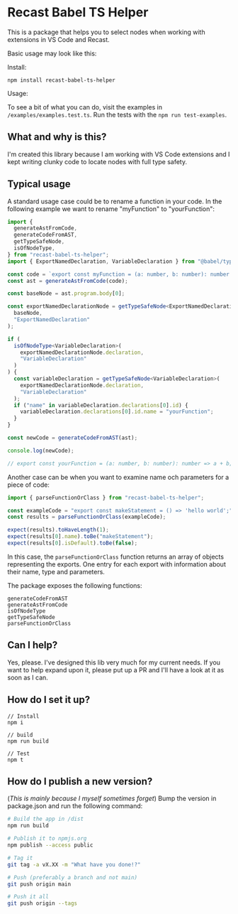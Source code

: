 # Recast Babel TS Helper

This is a package that helps you to select nodes when working with extensions in VS Code and Recast.

Basic usage may look like this:

Install:

```node
npm install recast-babel-ts-helper
```

Usage:



To see a bit of what you can do, visit the examples in `/examples/examples.test.ts`. Run the tests with the `npm run test-examples`.

## What and why is this?

I'm created this library because I am working with VS Code extensions and I kept writing clunky code to locate nodes with full type safety.

## Typical usage

A standard usage case could be to rename a function in your code. In the following example we want to rename "myFunction" to "yourFunction":

```ts
import {
  generateAstFromCode,
  generateCodeFromAST,
  getTypeSafeNode,
  isOfNodeType,
} from "recast-babel-ts-helper";
import { ExportNamedDeclaration, VariableDeclaration } from "@babel/types";

const code = `export const myFunction = (a: number, b: number): number => a + b;`;
const ast = generateAstFromCode(code);

const baseNode = ast.program.body[0];

const exportNamedDeclarationNode = getTypeSafeNode<ExportNamedDeclaration>(
  baseNode,
  "ExportNamedDeclaration"
);

if (
  isOfNodeType<VariableDeclaration>(
    exportNamedDeclarationNode.declaration,
    "VariableDeclaration"
  )
) {
  const variableDeclaration = getTypeSafeNode<VariableDeclaration>(
    exportNamedDeclarationNode.declaration,
    "VariableDeclaration"
  );
  if ("name" in variableDeclaration.declarations[0].id) {
    variableDeclaration.declarations[0].id.name = "yourFunction";
  }
}

const newCode = generateCodeFromAST(ast);

console.log(newCode);

// export const yourFunction = (a: number, b: number): number => a + b;
```

Another case can be when you want to examine name och parameters for a piece of code:

```ts
import { parseFunctionOrClass } from "recast-babel-ts-helper";

const exampleCode = "export const makeStatement = () => 'hello world';";
const results = parseFunctionOrClass(exampleCode);

expect(results).toHaveLength(1);
expect(results[0].name).toBe("makeStatement");
expect(results[0].isDefault).toBe(false);
```

In this case, the `parseFunctionOrClass` function returns an array of objects representing the exports. One entry for each export with information about their name, type and parameters.

The package exposes the following functions:

```
generateCodeFromAST
generateAstFromCode
isOfNodeType
getTypeSafeNode
parseFunctionOrClass
```

## Can I help?

Yes, please. I've designed this lib very much for my current needs. If you want to help expand upon it, please put up a PR and I'll have a look at it as soon as I can.

## How do I set it up?

```node
// Install
npm i

// build
npm run build

// Test
npm t
```

## How do I publish a new version?

(_This is mainly because I myself sometimes forget_)
Bump the version in package.json and run the following command:

```bash
# Build the app in /dist
npm run build

# Publish it to npmjs.org
npm publish --access public

# Tag it
git tag -a vX.XX -m "What have you done!?"

# Push (preferably a branch and not main)
git push origin main

# Push it all
git push origin --tags
```